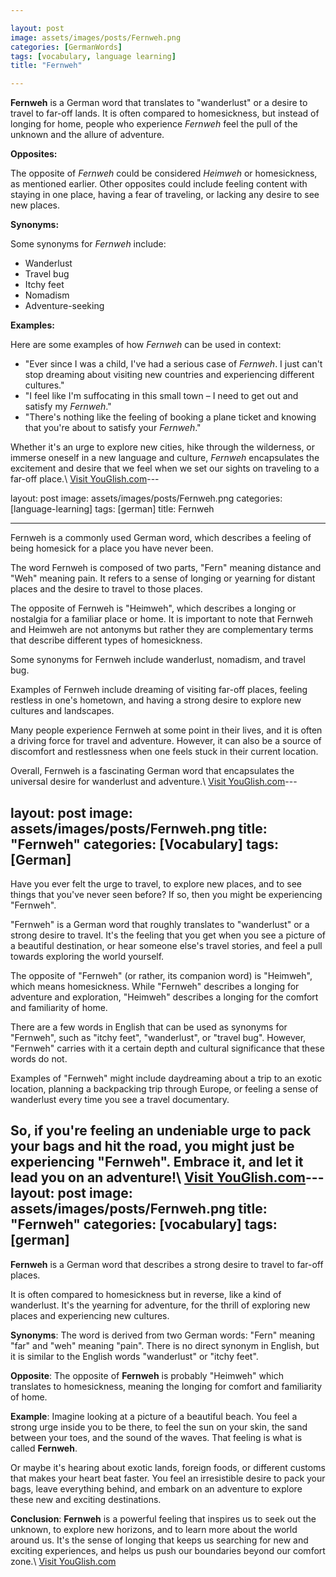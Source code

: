 ```yaml
---

layout: post
image: assets/images/posts/Fernweh.png
categories: [GermanWords]
tags: [vocabulary, language learning]
title: "Fernweh"

---
```


**Fernweh** is a German word that translates to "wanderlust" or a desire to travel to far-off lands. It is often compared to homesickness, but instead of longing for home, people who experience *Fernweh* feel the pull of the unknown and the allure of adventure.

**Opposites:**

The opposite of *Fernweh* could be considered *Heimweh* or homesickness, as mentioned earlier. Other opposites could include feeling content with staying in one place, having a fear of traveling, or lacking any desire to see new places.

**Synonyms:**

Some synonyms for *Fernweh* include:

- Wanderlust
- Travel bug
- Itchy feet
- Nomadism
- Adventure-seeking

**Examples:**

Here are some examples of how *Fernweh* can be used in context:

- "Ever since I was a child, I've had a serious case of *Fernweh*. I just can't stop dreaming about visiting new countries and experiencing different cultures."
- "I feel like I'm suffocating in this small town – I need to get out and satisfy my *Fernweh*."
- "There's nothing like the feeling of booking a plane ticket and knowing that you're about to satisfy your *Fernweh*."

Whether it's an urge to explore new cities, hike through the wilderness, or immerse oneself in a new language and culture, *Fernweh* encapsulates the excitement and desire that we feel when we set our sights on traveling to a far-off place.\ <a id="yg-widget-0" class="youglish-widget" data-query="Fernweh" data-lang="german" data-components="8412" data-auto-start="0" data-bkg-color="theme_light" data-title="How%20to%20pronounce%20Fernweh%20in%20German"  rel="nofollow" href="https://youglish.com">Visit YouGlish.com</a><script async src="https://youglish.com/public/emb/widget.js" charset="utf-8"></script>---

layout: post
image: assets/images/posts/Fernweh.png
categories: [language-learning]
tags: [german]
title: Fernweh

---

Fernweh is a commonly used German word, which describes a feeling of being homesick for a place you have never been. 

The word Fernweh is composed of two parts, "Fern" meaning distance and "Weh" meaning pain. It refers to a sense of longing or yearning for distant places and the desire to travel to those places.

The opposite of Fernweh is "Heimweh", which describes a longing or nostalgia for a familiar place or home. It is important to note that Fernweh and Heimweh are not antonyms but rather they are complementary terms that describe different types of homesickness.

Some synonyms for Fernweh include wanderlust, nomadism, and travel bug. 

Examples of Fernweh include dreaming of visiting far-off places, feeling restless in one's hometown, and having a strong desire to explore new cultures and landscapes.

Many people experience Fernweh at some point in their lives, and it is often a driving force for travel and adventure. However, it can also be a source of discomfort and restlessness when one feels stuck in their current location.

Overall, Fernweh is a fascinating German word that encapsulates the universal desire for wanderlust and adventure.\ <a id="yg-widget-0" class="youglish-widget" data-query="Fernweh" data-lang="german" data-components="8412" data-auto-start="0" data-bkg-color="theme_light" data-title="How%20to%20pronounce%20Fernweh%20in%20German"  rel="nofollow" href="https://youglish.com">Visit YouGlish.com</a><script async src="https://youglish.com/public/emb/widget.js" charset="utf-8"></script>---

layout: post
image: assets/images/posts/Fernweh.png
title: "Fernweh"
categories: [Vocabulary]
tags: [German]
---

Have you ever felt the urge to travel, to explore new places, and to see things that you've never seen before? If so, then you might be experiencing "Fernweh".

"Fernweh" is a German word that roughly translates to "wanderlust" or a strong desire to travel. It's the feeling that you get when you see a picture of a beautiful destination, or hear someone else's travel stories, and feel a pull towards exploring the world yourself.

The opposite of "Fernweh" (or rather, its companion word) is "Heimweh", which means homesickness. While "Fernweh" describes a longing for adventure and exploration, "Heimweh" describes a longing for the comfort and familiarity of home.

There are a few words in English that can be used as synonyms for "Fernweh", such as "itchy feet", "wanderlust", or "travel bug". However, "Fernweh" carries with it a certain depth and cultural significance that these words do not.

Examples of "Fernweh" might include daydreaming about a trip to an exotic location, planning a backpacking trip through Europe, or feeling a sense of wanderlust every time you see a travel documentary.

So, if you're feeling an undeniable urge to pack your bags and hit the road, you might just be experiencing "Fernweh". Embrace it, and let it lead you on an adventure!\ <a id="yg-widget-0" class="youglish-widget" data-query="Fernweh" data-lang="german" data-components="8412" data-auto-start="0" data-bkg-color="theme_light" data-title="How%20to%20pronounce%20Fernweh%20in%20German"  rel="nofollow" href="https://youglish.com">Visit YouGlish.com</a><script async src="https://youglish.com/public/emb/widget.js" charset="utf-8"></script>---
layout: post
image: assets/images/posts/Fernweh.png
title: "Fernweh"
categories: [vocabulary]
tags: [german]
---

**Fernweh** is a German word that describes a strong desire to travel to far-off places.

It is often compared to homesickness but in reverse, like a kind of wanderlust. It's the yearning for adventure, for the thrill of exploring new places and experiencing new cultures. 

**Synonyms**: The word is derived from two German words: "Fern" meaning "far" and "weh" meaning "pain". There is no direct synonym in English, but it is similar to the English words "wanderlust" or "itchy feet".

**Opposite**: The opposite of **Fernweh** is probably "Heimweh" which translates to homesickness, meaning the longing for comfort and familiarity of home.

**Example**: Imagine looking at a picture of a beautiful beach. You feel a strong urge inside you to be there, to feel the sun on your skin, the sand between your toes, and the sound of the waves. That feeling is what is called **Fernweh**. 

Or maybe it's hearing about exotic lands, foreign foods, or different customs that makes your heart beat faster. You feel an irresistible desire to pack your bags, leave everything behind, and embark on an adventure to explore these new and exciting destinations.

**Conclusion**: **Fernweh** is a powerful feeling that inspires us to seek out the unknown, to explore new horizons, and to learn more about the world around us. It's the sense of longing that keeps us searching for new and exciting experiences, and helps us push our boundaries beyond our comfort zone.\ <a id="yg-widget-0" class="youglish-widget" data-query="Fernweh" data-lang="german" data-components="8412" data-auto-start="0" data-bkg-color="theme_light" data-title="How%20to%20pronounce%20Fernweh%20in%20German"  rel="nofollow" href="https://youglish.com">Visit YouGlish.com</a><script async src="https://youglish.com/public/emb/widget.js" charset="utf-8"></script>